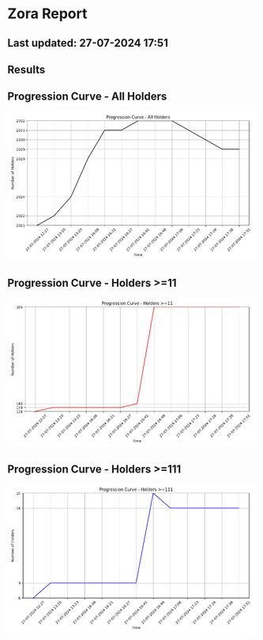# Zora Report
## Last updated: 27-07-2024 17:51
## Results
## Progression Curve - All Holders
![Progression Curve - All Holders](progression_curve_all.png)
## Progression Curve - Holders >=11
![Progression Curve - Holders >=11](progression_curve_gt_11.png)
## Progression Curve - Holders >=111
![Progression Curve - Holders >=111](progression_curve_gt_111.png)

